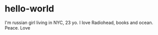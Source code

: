 # hello-world


I'm russian girl living in NYC, 23 yo.
I love Radiohead, books and ocean.
Peace. Love



